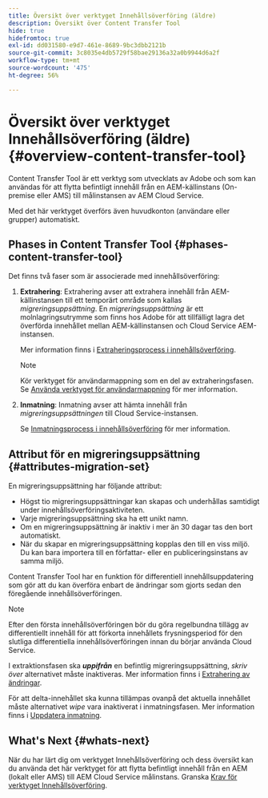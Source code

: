 ```yaml
---
title: Översikt över verktyget Innehållsöverföring (äldre)
description: Översikt över Content Transfer Tool
hide: true
hidefromtoc: true
exl-id: dd031580-e9d7-461e-8689-9bc3dbb2121b
source-git-commit: 3c8035e4db5729f58bae29136a32a0b9944d6a2f
workflow-type: tm+mt
source-wordcount: '475'
ht-degree: 56%

---
```


# Översikt över verktyget Innehållsöverföring (äldre) {#overview-content-transfer-tool}

Content Transfer Tool är ett verktyg som utvecklats av Adobe och som kan användas för att flytta befintligt innehåll från en AEM-källinstans (On-premise eller AMS) till målinstansen av AEM Cloud Service.

Med det här verktyget överförs även huvudkonton (användare eller grupper) automatiskt.

## Phases in Content Transfer Tool {#phases-content-transfer-tool}

Det finns två faser som är associerade med innehållsöverföring:

1. **Extrahering**: Extrahering avser att extrahera innehåll från AEM-källinstansen till ett temporärt område som kallas *migreringsuppsättning*. En *migreringsuppsättning* är ett molnlagringsutrymme som finns hos Adobe för att tillfälligt lagra det överförda innehållet mellan AEM-källinstansen och Cloud Service AEM-instansen.

   Mer information finns i [Extraheringsprocess i innehållsöverföring](https://experienceleague.adobe.com/docs/experience-manager-cloud-service/content/migration-journey/cloud-migration/content-transfer-tool/extracting-content.html).

   >[!NOTE]
   >Kör verktyget för användarmappning som en del av extraheringsfasen. Se [Använda verktyget för användarmappning](https://experienceleague.adobe.com/docs/experience-manager-cloud-service/content/migration-journey/cloud-migration/content-transfer-tool/legacy-user-mapping-tool/using-user-mapping-tool-legacy.html?lang=en) för mer information.

1. **Inmatning**: Inmatning avser att hämta innehåll från *migreringsuppsättningen* till Cloud Service-instansen.

   Se [Inmatningsprocess i innehållsöverföring](https://experienceleague.adobe.com/docs/experience-manager-cloud-service/content/migration-journey/cloud-migration/content-transfer-tool/ingesting-content.html) för mer information.

## Attribut för en migreringsuppsättning {#attributes-migration-set}

En migreringsuppsättning har följande attribut:

* Högst tio migreringsuppsättningar kan skapas och underhållas samtidigt under innehållsöverföringsaktiviteten.
* Varje migreringsuppsättning ska ha ett unikt namn.
* Om en migreringsuppsättning är inaktiv i mer än 30 dagar tas den bort automatiskt.
* När du skapar en migreringsuppsättning kopplas den till en viss miljö. Du kan bara importera till en författar- eller en publiceringsinstans av samma miljö.


Content Transfer Tool har en funktion för differentiell innehållsuppdatering som gör att du kan överföra enbart de ändringar som gjorts sedan den föregående innehållsöverföringen.

>[!NOTE]
>Efter den första innehållsöverföringen bör du göra regelbundna tillägg av differentiellt innehåll för att förkorta innehållets frysningsperiod för den slutliga differentiella innehållsöverföringen innan du börjar använda Cloud Service.

I extraktionsfasen ska ***uppifrån*** en befintlig migreringsuppsättning, *skriv över* alternativet måste inaktiveras. Mer information finns i [Extrahering av ändringar](https://experienceleague.adobe.com/docs/experience-manager-cloud-service/content/migration-journey/cloud-migration/content-transfer-tool/extracting-content.html?lang=en#top-up-extraction-process).

För att delta-innehållet ska kunna tillämpas ovanpå det aktuella innehållet måste alternativet *wipe* vara inaktiverat i inmatningsfasen. Mer information finns i [Uppdatera inmatning](https://experienceleague.adobe.com/docs/experience-manager-cloud-service/content/migration-journey/cloud-migration/content-transfer-tool/ingesting-content.html?lang=en#top-up-ingestion-process).

## What&#39;s Next {#whats-next}

När du har lärt dig om verktyget Innehållsöverföring och dess översikt kan du använda det här verktyget för att flytta befintligt innehåll från en AEM (lokalt eller AMS) till AEM Cloud Service målinstans. Granska [Krav för verktyget Innehållsöverföring](https://experienceleague.adobe.com/docs/experience-manager-cloud-service/content/migration-journey/cloud-migration/content-transfer-tool/prerequisites-content-transfer-tool.html?lang=en).
